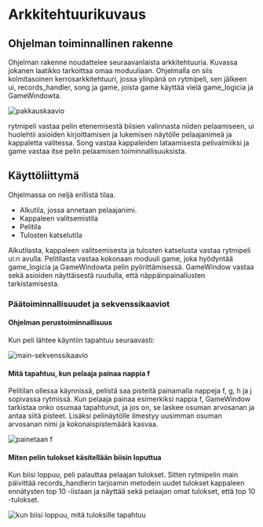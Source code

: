 # Arkkitehtuurikuvaus

## Ohjelman toiminnallinen rakenne

Ohjelman rakenne noudattelee seuraavanlaista arkkitehtuuria. Kuvassa jokanen laatikko tarkoittaa omaa moduuliaan. Ohjelmalla on siis kolmitasoinen kerrosarkkitehtuuri, jossa ylinpänä on rytmipeli, sen jälkeen ui, records_handler, song ja game, joista game käyttää vielä game_logicia ja GameWindowta.

![pakkauskaavio](kuvat/pakkauskaavio.png)

rytmipeli vastaa pelin etenemisestä biisien valinnasta niiden pelaamiseen, ui huolehtii asioiden kirjoittamisen ja lukemisen näytölle pelaajanimeä ja kappaletta valitessa. Song vastaa kappaleiden lataamisesta pelivalmiiksi ja game vastaa itse pelin pelaamisen toiminnallisuuksista.

## Käyttöliittymä
Ohjelmassa on neljä erillistä tilaa.

- Alkutila, jossa annetaan pelaajanimi.
- Kappaleen valitsemistila
- Pelitila
- Tulosten katselutila

Alkutilasta, kappaleen valitsemisesta ja tulosten katselusta vastaa rytmipeli ui:n avulla. Pelitilasta vastaa kokonaan moduuli game, joka hyödyntää game_logicia ja GameWindowta pelin pyörittämisessä. GameWindow vastaa sekä asioiden näyttäisestä ruudulla, että näppäinpainallusten tarkistamisesta.

### Päätoiminnallisuudet ja sekvenssikaaviot
#### Ohjelman perustoiminnallisuus

Kun peli lähtee käyntiin tapahtuu seuraavasti:

![main-sekvenssikaavio](kuvat/pelinmain.png)

#### Mitä tapahtuu, kun pelaaja painaa nappia f

Pelitilan ollessa käynnissä, pelistä saa pisteitä painamalla nappeja f, g, h ja j sopivassa rytmissä. Kun pelaaja painaa esimerkiksi nappia f, GameWindow tarkistaa onko osumaa tapahtunut, ja jos on, se laskee osuman arvosanan ja antaa siitä pisteet. Lisäksi pelinäytölle ilmestyy uusimman osuman arvosanan nimi ja kokonaispistemäärä kasvaa.

![painetaan f](kuvat/pelaajapainaaf.png)

#### Miten pelin tulokset käsitellään biisin loputtua

Kun biisi loppuu, peli palauttaa pelaajan tulokset. Sitten rytmipelin main päivittää records_handlerin tarjoamin metodein uudet tulokset kappaleen ennätysten top 10 -listaan ja näyttää sekä pelaajan omat tulokset, että top 10 -tulokset.

![kun biisi loppuu, mitä tuloksille tapahtuu](kuvat/tulokset.png)

